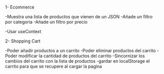1- Ecommerce

-Muestra una lista de productos que vienen de un JSON
-Añade un filtro por categoria
-Añade un filtro por precio

-Usar useContext

2- Shopping Cart

-Poder añadir productos a un carrito
-Poder eliminar productos del carrito
-Poder modificar la cantidad de productos del carrito
-Sincornizar los cambios del carrito con la lista de productos
-gardar en localStorage el carrito para que se recupere al cargar la pagina